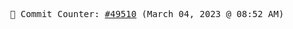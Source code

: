 <p align="center">
    <samp>
        📮 Commit Counter: <a href="https://github.com/Javascript-void0/Javascript-void0/commits/main">#49510</a> (March 04, 2023 @ 08:52 AM)
    </samp>
</p>